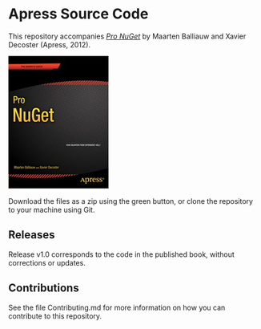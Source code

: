 # Apress Source Code

This repository accompanies [*Pro NuGet*](http://www.apress.com/9781430241911) by Maarten Balliauw and Xavier Decoster (Apress, 2012).

![Cover image](9781430241911.jpg)

Download the files as a zip using the green button, or clone the repository to your machine using Git.

## Releases

Release v1.0 corresponds to the code in the published book, without corrections or updates.

## Contributions

See the file Contributing.md for more information on how you can contribute to this repository.
